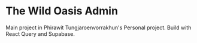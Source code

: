 # The Wild Oasis Admin

Main project in Phirawit Tungjaroenvorrakhun's Personal project. Build with React Query and Supabase.
